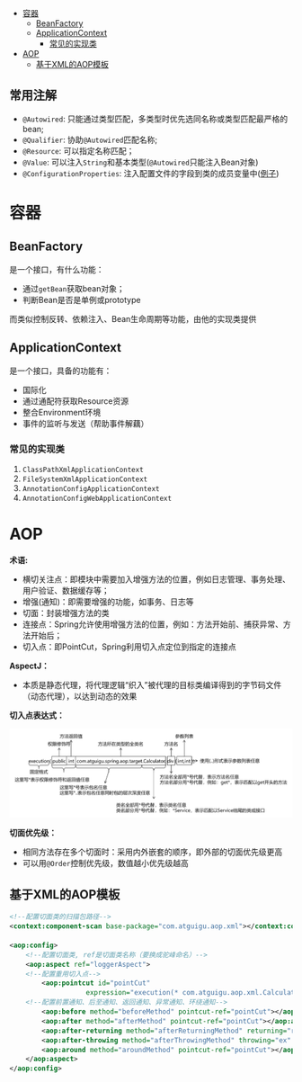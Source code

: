 - [容器](#容器)
  - [BeanFactory](#beanfactory)
  - [ApplicationContext](#applicationcontext)
    - [常见的实现类](#常见的实现类)
- [AOP](#aop)
  - [基于XML的AOP模板](#基于xml的aop模板)

## 常用注解

- `@Autowired`: 只能通过类型匹配，多类型时优先选同名称或类型匹配最严格的bean;
- `@Qualifier`: 协助`@Autowired`匹配名称;
- `@Resource`: 可以指定名称匹配；
- `@Value`: 可以注入`String`和基本类型(`@Autowired`只能注入Bean对象)
- `@ConfigurationProperties`: 注入配置文件的字段到类的成员变量中([例子](https://bolder-macaroon-7fa.notion.site/ConfigurationProperties-436344970628419ea6440319ccd5a5dc))

# 容器

## BeanFactory

是一个接口，有什么功能：

- 通过`getBean`获取bean对象；
- 判断Bean是否是单例或prototype

而类似控制反转、依赖注入、Bean生命周期等功能，由他的实现类提供

## ApplicationContext

是一个接口，具备的功能有：

- 国际化
- 通过通配符获取Resource资源
- 整合Environment环境
- 事件的监听与发送（帮助事件解藕）

### 常见的实现类

1. `ClassPathXmlApplicationContext`
2. `FileSystemXmlApplicationContext`
3. `AnnotationConfigApplicationContext`
4. `AnnotationConfigWebApplicationContext`

# AOP

**术语:**

- 横切关注点：即模块中需要加入增强方法的位置，例如日志管理、事务处理、用户验证、数据缓存等；
- 增强(通知)：即需要增强的功能，如事务、日志等
- 切面：封装增强方法的类
- 连接点：Spring允许使用增强方法的位置，例如：方法开始前、捕获异常、方法开始后；
- 切入点：即PointCut，Spring利用切入点定位到指定的连接点

**AspectJ：**

- 本质是静态代理，将代理逻辑“织入”被代理的目标类编译得到的字节码文件（动态代理），以达到动态的效果

**切入点表达式：**

![Untitled](./imgs/AOPexpression.png)

**切面优先级：**

- 相同方法存在多个切面时：采用内外嵌套的顺序，即外部的切面优先级更高
- 可以用`@Order`控制优先级，数值越小优先级越高

## 基于XML的AOP模板

```xml
<!--配置切面类的扫描包路径-->
<context:component-scan base-package="com.atguigu.aop.xml"></context:component-scan>

<aop:config>
    <!--配置切面类, ref是切面类名称（要换成驼峰命名）-->
    <aop:aspect ref="loggerAspect"> 
    <!--配置重用切入点-->
        <aop:pointcut id="pointCut" 
                   expression="execution(* com.atguigu.aop.xml.CalculatorImpl.*(..))"/>
    <!--配置前置通知、后至通知、返回通知、异常通知、环绕通知-->
        <aop:before method="beforeMethod" pointcut-ref="pointCut"></aop:before>
        <aop:after method="afterMethod" pointcut-ref="pointCut"></aop:after>
        <aop:after-returning method="afterReturningMethod" returning="result" pointcut-ref="pointCut"></aop:after-returning>
        <aop:after-throwing method="afterThrowingMethod" throwing="ex" pointcut-ref="pointCut"></aop:after-throwing>
        <aop:around method="aroundMethod" pointcut-ref="pointCut"></aop:around>
    </aop:aspect>
</aop:config>
```
